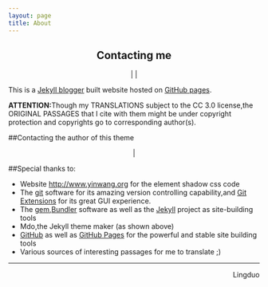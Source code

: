 ```yaml
---
layout: page
title: About
---
```

<div class=message>
<h2 align=center>Contacting me</h2>
<p align=center><a href="http://www.weibo.com/5585285652/"><i class="fa fa-weibo"></i></a> | <a href=https://github.com/duoduoeeee><i class="fa fa-github"></i></a> | <a href="mailto:pleasant3518@126.com"><i class="fa fa-envelope"></i></a></p>
</div>

<p>This is a <a href="https://jekyllrb.com/">Jekyll blogger</a> built website hosted on <a href="https://pages.github.com/">GitHub pages</a>.</p>

<p><strong>ATTENTION:</strong>Though my TRANSLATIONS subject to the CC 3.0 license,the ORIGINAL PASSAGES that I cite with them might be under copyright protection and copyrights go to corresponding author(s). </p>

##Contacting the author of this theme
<p align=center><a href="https://github.com/poole"><i class="fa fa-github"></i></a> | <a href="https://twitter.com/mdo"><i class="fa fa-twitter"></i></a></p>

##Special thanks to:
- Website <http://www.yinwang.org> for the element shadow css code
- The [git](https://git-scm.com/) software for its amazing version controlling capability,and [Git Extensions](https://gitextensions.github.io/) for its great GUI experience.
- The [gem](https://rubygems.org/),[Bundler](http://bundler.io/) software as well as the [Jekyll](http://jekyllrb.org) project as site-building tools
- Mdo,the Jekyll theme maker (as shown above)
- [GitHub](https://github.com) as well as [GitHub Pages](https://pages.github.com) for the powerful and stable site building tools
- Various sources of interesting passages for me to translate ;)

<hr />

<p align=right>Lingduo</p>
